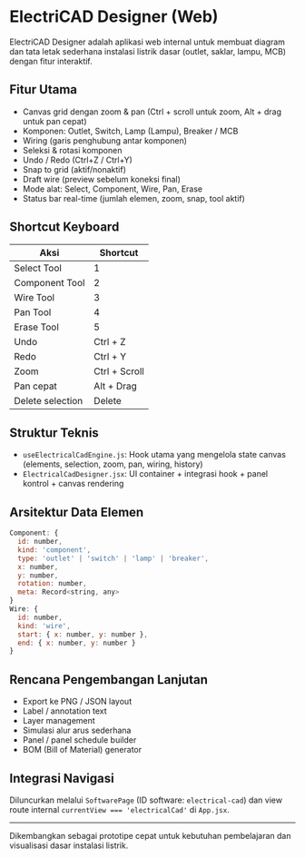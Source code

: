 # ElectriCAD Designer (Web)

ElectriCAD Designer adalah aplikasi web internal untuk membuat diagram dan tata letak sederhana instalasi listrik dasar (outlet, saklar, lampu, MCB) dengan fitur interaktif.

## Fitur Utama
- Canvas grid dengan zoom & pan (Ctrl + scroll untuk zoom, Alt + drag untuk pan cepat)
- Komponen: Outlet, Switch, Lamp (Lampu), Breaker / MCB
- Wiring (garis penghubung antar komponen)
- Seleksi & rotasi komponen
- Undo / Redo (Ctrl+Z / Ctrl+Y)
- Snap to grid (aktif/nonaktif)
- Draft wire (preview sebelum koneksi final)
- Mode alat: Select, Component, Wire, Pan, Erase
- Status bar real-time (jumlah elemen, zoom, snap, tool aktif)

## Shortcut Keyboard
| Aksi | Shortcut |
|------|----------|
| Select Tool | 1 |
| Component Tool | 2 |
| Wire Tool | 3 |
| Pan Tool | 4 |
| Erase Tool | 5 |
| Undo | Ctrl + Z |
| Redo | Ctrl + Y |
| Zoom | Ctrl + Scroll |
| Pan cepat | Alt + Drag |
| Delete selection | Delete |

## Struktur Teknis
- `useElectricalCadEngine.js`: Hook utama yang mengelola state canvas (elements, selection, zoom, pan, wiring, history)
- `ElectricalCadDesigner.jsx`: UI container + integrasi hook + panel kontrol + canvas rendering

## Arsitektur Data Elemen
```js
Component: {
  id: number,
  kind: 'component',
  type: 'outlet' | 'switch' | 'lamp' | 'breaker',
  x: number,
  y: number,
  rotation: number,
  meta: Record<string, any>
}
Wire: {
  id: number,
  kind: 'wire',
  start: { x: number, y: number },
  end: { x: number, y: number }
}
```

## Rencana Pengembangan Lanjutan
- Export ke PNG / JSON layout
- Label / annotation text
- Layer management
- Simulasi alur arus sederhana
- Panel / panel schedule builder
- BOM (Bill of Material) generator

## Integrasi Navigasi
Diluncurkan melalui `SoftwarePage` (ID software: `electrical-cad`) dan view route internal `currentView === 'electricalCad'` di `App.jsx`.

---
Dikembangkan sebagai prototipe cepat untuk kebutuhan pembelajaran dan visualisasi dasar instalasi listrik.
